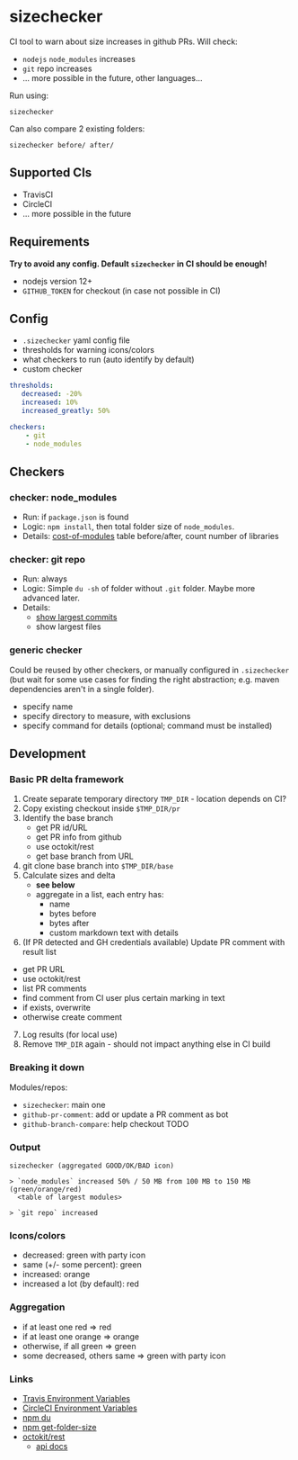 # sizechecker

CI tool to warn about size increases in github PRs. Will check:

- `nodejs` `node_modules` increases
- `git` repo increases
- ... more possible in the future, other languages...

Run using:

```
sizechecker
```

Can also compare 2 existing folders:

```
sizechecker before/ after/
```

## Supported CIs

- TravisCI
- CircleCI
- ... more possible in the future

## Requirements

**Try to avoid any config. Default `sizechecker` in CI should be enough!**
 
- nodejs version 12+
- `GITHUB_TOKEN` for checkout (in case not possible in CI)

## Config

- `.sizechecker` yaml config file
- thresholds for warning icons/colors
- what checkers to run (auto identify by default)
- custom checker

```yaml
thresholds:
   decreased: -20%
   increased: 10%
   increased_greatly: 50%

checkers:
    - git
    - node_modules   
```

## Checkers

### checker: node_modules

- Run: if `package.json` is found
- Logic: `npm install`, then total folder size of `node_modules`.
- Details: [cost-of-modules](https://github.com/siddharthkp/cost-of-modules) table before/after, count number of libraries

### checker: git repo

- Run: always
- Logic: Simple `du -sh` of folder without `.git` folder. Maybe more advanced later.
- Details:
  - [show largest commits](https://stackoverflow.com/questions/10622179/how-to-find-identify-large-commits-in-git-history)
  - show largest files

### generic checker

Could be reused by other checkers, or manually configured in `.sizechecker` (but wait for some use cases for finding the right abstraction; e.g. maven dependencies aren't in a single folder).

- specify name
- specify directory to measure, with exclusions
- specify command for details (optional; command must be installed)

## Development

### Basic PR delta framework

1. Create separate temporary directory `TMP_DIR` - location depends on CI?
2. Copy existing checkout inside `$TMP_DIR/pr`
3. Identify the base branch
   - get PR id/URL
   - get PR info from github
   - use octokit/rest
   - get base branch from URL
4. git clone base branch into `$TMP_DIR/base`
5. Calculate sizes and delta
   - **see below**
   - aggregate in a list, each entry has:
     - name
     - bytes before
     - bytes after
     - custom markdown text with details
6. (If PR detected and GH credentials available) Update PR comment with result list
  - get PR URL
  - use octokit/rest
  - list PR comments
  - find comment from CI user plus certain marking in text
  - if exists, overwrite
  - otherwise create comment
7. Log results (for local use)
8. Remove `TMP_DIR` again - should not impact anything else in CI build

### Breaking it down

Modules/repos:

- `sizechecker`: main one
- `github-pr-comment`: add or update a PR comment as bot
- `github-branch-compare`: help checkout TODO

### Output

```
sizechecker (aggregated GOOD/OK/BAD icon)

> `node_modules` increased 50% / 50 MB from 100 MB to 150 MB (green/orange/red)
  <table of largest modules>

> `git repo` increased 

```

### Icons/colors

- decreased: green with party icon
- same (+/- some percent): green
- increased: orange
- increased a lot (by default): red

### Aggregation

- if at least one red => red
- if at least one orange => orange
- otherwise, if all green => green
- some decreased, others same => green with party icon

### Links

- [Travis Environment Variables](https://docs.travis-ci.com/user/environment-variables/#default-environment-variables)
- [CircleCI Environment Variables](https://circleci.com/docs/2.0/env-vars/#built-in-environment-variables)
- [npm du](https://www.npmjs.com/package/du)
- [npm get-folder-size](https://www.npmjs.com/package/get-folder-size)
- [octokit/rest](https://github.com/octokit/rest.js/)
    - [api docs](https://octokit.github.io/rest.js/v17)
